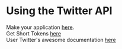 # Using the Twitter API

Make your application [here](https://apps.twitter.com).  
Get Short Tokens [here](https://developers.facebook.com/tools/explorer)  
User Twitter's awesome documentation [here](https://python-twitter.readthedocs.io/en/latest/twitter.html)  
